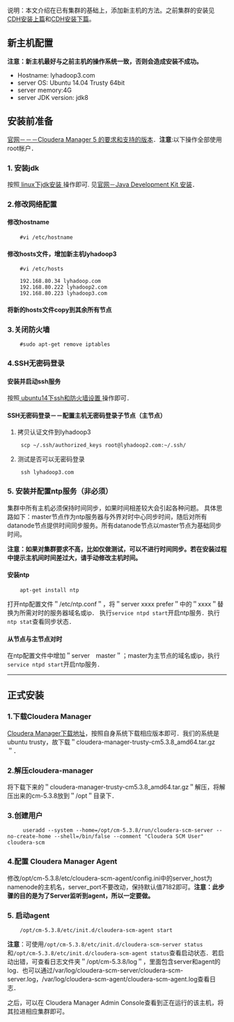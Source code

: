

说明：本文介绍在已有集群的基础上，添加新主机的方法。之前集群的安装见[CDH安装上篇](CDH-install-1.md
)和[CDH安装下篇](CDH-install-2.md)。


## 新主机配置

**注意：新主机最好与之前主机的操作系统一致，否则会造成安装不成功。**
+ Hostname: lyhadoop3.com
+ server OS: Ubuntu 14.04 Trusty 64bit
+ server memory:4G
+ server JDK version: jdk8


## 安装前准备

[官网－－－Cloudera Manager 5 的要求和支持的版本](http://www.cloudera.com/content/cloudera/zh-CN/documentation/core/v5-3-x/topics/cm_ig_cm_requirements.html)．**注意**:以下操作全部使用root帐户．

### 1. 安装jdk
按照[ linux下jdk安装 ](http://blog.csdn.net/u012948976/article/details/49700227)操作即可. 见[官网－Java Development Kit 安装](http://www.cloudera.com/content/cloudera/zh-CN/documentation/core/v5-3-x/topics/cdh_ig_jdk_installation.html)．

### 2.修改网络配置

#### 修改hostname

        #vi /etc/hostname

#### 修改hosts文件，增加新主机lyhadoop3

        #vi /etc/hosts

        192.168.80.34 lyhadoop.com
        192.168.80.222 lyhadoop2.com
        192.168.80.223 lyhadoop3.com


#### 将新的hosts文件copy到其余所有节点

### 3.关闭防火墙
        #sudo apt-get remove iptables

### 4.SSH无密码登录

#### 安装并启动ssh服务
按照[ ubuntu14下ssh和防火墙设置 ](http://blog.csdn.net/u012948976/article/details/49700703)操作即可．


#### SSH无密码登录－－配置主机无密码登录子节点（主节点）


1. 拷贝认证文件到lyhadoop3

        scp ~/.ssh/authorized_keys root@lyhadoop2.com:~/.ssh/

2. 测试是否可以无密码登录

        ssh lyhadoop3.com

### 5. 安装并配置ntp服务（非必须）
集群中所有主机必须保持时间同步，如果时间相差较大会引起各种问题。 具体思路如下：master节点作为ntp服务器与外界对时中心同步时间，随后对所有datanode节点提供时间同步服务。所有datanode节点以master节点为基础同步时间。

**注意：如果对集群要求不高，比如仅做测试，可以不进行时间同步。若在安装过程中提示主机间时间差过大，请手动修改主机时间。**

#### 安装ntp

        apt-get install ntp


打开ntp配置文件＂/etc/ntp.conf＂，将＂server xxxx prefer＂中的＂xxxx＂替换为所需对时的服务器域名或ip．
执行`service ntpd start`开启ntp服务．执行`ntp stat`查看同步状态．


#### 从节点与主节点对时

在ntp配置文件中增加＂server　master＂；master为主节点的域名或ip，执行`service ntpd start`开启ntp服务．


---
## 正式安装

### 1.下载Cloudera Manager
[Cloudera Manager下载地址](http://archive-primary.cloudera.com/cm5/cm/5/)，按照自身系统下载相应版本即可．我们的系统是ubuntu trusty，故下载＂cloudera-manager-trusty-cm5.3.8_amd64.tar.gz＂．


### 2.解压cloudera-manager

将下载下来的＂cloudera-manager-trusty-cm5.3.8_amd64.tar.gz＂解压，将解压出来的cm-5.3.8放到＂/opt＂目录下．

### 3.创建用户

         useradd --system --home=/opt/cm-5.3.8/run/cloudera-scm-server --no-create-home --shell=/bin/false --comment "Cloudera SCM User" cloudera-scm

### 4.配置 Cloudera Manager Agent

修改/opt/cm-5.3.8/etc/cloudera-scm-agent/config.ini中的server_host为namenode的主机名，server_port不要改动，保持默认值7182即可。**注意：此步骤的目的是为了Server监听到agent，所以一定要做。**

### 5. 启动agent

        /opt/cm-5.3.8/etc/init.d/cloudera-scm-agent start

**注意**：可使用`/opt/cm-5.3.8/etc/init.d/cloudera-scm-server status`和`/opt/cm-5.3.8/etc/init.d/cloudera-scm-agent status`查看启动状态．若启动出错，可查看日志文件夹＂/opt/cm-5.3.8/log＂，里面包含server和agent的log．也可以通过/var/log/cloudera-scm-server/cloudera-scm-server.log，/var/log/cloudera-scm-agent/cloudera-scm-agent.log查看日志．

之后，可以在 Cloudera Manager Admin Console查看到正在运行的该主机，将其拉进相应集群即可。


